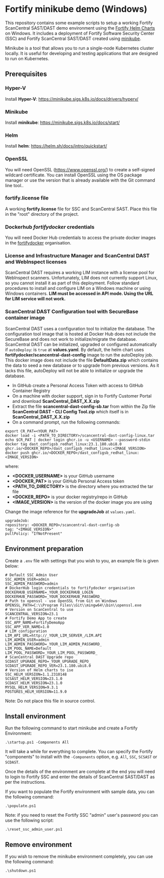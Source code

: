 # Fortify minikube demo (Windows)

This repository contains some example scripts to setup a working Fortify ScanCentral SAST/DAST
demo environment using the [Fortify Helm Charts](https://github.com/fortify/helm3-charts) on Windows. 
It includes a deployment of Fortify Software Security Center (SSC) and Fortify ScanCentral SAST/DAST created using 
[minikube](https://minikube.sigs.k8s.io/docs/). 

Minikube is a tool that allows you to run a single-node Kubernetes cluster locally. It is useful for developing and testing applications that are designed to run on Kubernetes.

## Prerequisites

### Hyper-V

Install **Hyper-V**: https://minikube.sigs.k8s.io/docs/drivers/hyperv/

### Minikube

Install **minikube**: https://minikube.sigs.k8s.io/docs/start/

### Helm

Install **helm**: https://helm.sh/docs/intro/quickstart/

### OpenSSL

You will need OpenSSL (https://www.openssl.org/) to create a self-signed wildcard certificate. You can install OpenSSL 
using the OS package manager or use the version that is already available with the Git command line tool..

### fortify.license file

A working **fortify.license** file for SSC and ScanCentral SAST.
Place this file in the "root" directory of the project.

### Dockerhub ***fortifydocker*** credentials

You will need Docker Hub credentials to access the private docker images in the [fortifydocker](https://hub.docker.com/u/fortifydocker) organisation.

### License and Infrastructure Manager and ScanCentral DAST and WebInspect licenses

ScanCentral DAST requires a working LIM instance with a license pool for WebInspect scanners. Unfortunately, LIM does not currently support Linux, so you cannot install it as part of this deployment.
Follow standard procedures to install and configure LIM on a Windows machine or using Windows containers. **LIM must be accessed in API mode. Using the URL for LIM service will not work.**

### ScanCentral DAST Configuration tool with SecureBase container image

ScanCentral DAST uses a configuration tool to initialize the database. 
The configuration tool image that is hosted at Docker Hub does not include the SecureBase and does not work to initialize/migrate the database.
ScanCentral DAST can be initialized, upgraded or configured automatically if `autoDeploy`: is `true` at **values.yaml**.
By default, the helm chart uses **fortifydocker/scancentral-dast-config** image to run the autoDeploy job.
This docker image does not include the file **DefaultData.zip** which contains the data to seed a new database or to upgrade
from previous versions. As it lacks this file, autoDeploy will not be able to initialize or upgrade the database.

- In GitHub create a Personal Access Token with access to GitHub Container Registry
- On a machine with docker support, sign in to Fortify Customer Portal and download **ScanCentral_DAST_X.X.zip**
- Extract the file **scancentral-dast-config-sb.tar** from within the Zip file **ScanCentral DAST - CLI Config Tool.zip** which itself is in **ScanCentral_DAST_X.X.zip**
- On a command prompt, run the following commands:

```
export CR_PAT=<YOUR_PAT>
docker load -i <PATH_TO_DIRECTORY>/scancentral-dast-config-linux.tar
echo $CR_PAT | docker login ghcr.io -u <USERNAME> --password-stdin
docker tag dast_configsb_redhat_linux:23.1.180.ubi8.0 ghcr.io/<DOCKER_REPO>/dast_configsb_redhat_linux:<IMAGE_VERSION>
docker push ghcr.io/<DOCKER_REPO>/dast_configsb_redhat_linux:<IMAGE_VERSION>
```

where:
- **<DOCKER_USERNAME>** is your GitHub username
- **<DOCKER_PAT>** is your GitHub Personal Access token
- **<PATH_TO_DIRECTORY>** is the directory where you extracted the tar file
- **<DOCKER_REPO>** is your docker registry/repo in GitHub
- **<IMAGE_VERSION>** is the version of the docker image you are using

Change the image reference for the **upgradeJob** at `values.yaml`.

```
upgradeJob:
repository: <DOCKER_REPO>/scancentral-dast-config-sb
tag: "<IMAGE_VERSION>"
pullPolicy: "IfNotPresent"
```

## Environment preparation

Create a `.env` file with settings that you wish to you, an example file is given below:

```aidl
# Default SSC Admin User
SSC_ADMIN_USER=admin
SSC_ADMIN_PASSWORD=admin
# DockerHub login credentials to fortifydocker organisation
DOCKERHUB_USERNAME=_YOUR_DOCKERHUB_LOGIN_
DOCKERHUB_PASSWORD=_YOUR_DOCKERHUB_PASSWORD_
# Path to openssl - use OpenSSL from Git on Windows
OPENSSL_PATH=C:\\Program Files\\Git\\mingw64\\bin\\openssl.exe
# Version on ScanCentral to use
SCANCENTRAL_VERSION=23.1
# Fortify Demo App to create
SSC_APP_NAME=FortifyDemoApp
SSC_APP_VER_NAME=1.0
# LIM configuration
LIM_API_URL=http://_YOUR_LIM_SERVER_/LIM.API
LIM_ADMIN_USER=admin
LIM_ADMIN_PASSWORD=_YOUR_LIM_ADMIN_PASSWORD_
LIM_POOL_NAME=Default
LIM_POOL_PASSWORD=_YOUR_LIM_POOL_PASSWORD_
# ScanCentral DAST Upgrade repo
SCDAST_UPGRADE_REPO=_YOUR_UPGRADE_REPO_
SCDAST_UPGRADE_REPO_VER=23.1.180.ubi8.0
# Version of Helm charts to ise
SSC_HELM_VERSION=1.1.2310148
SCSAST_HELM_VERSION=23.1.0
SCDAST_HELM_VERSION=23.1.0
MYSQL_HELM_VERSION=9.3.1
POSTGRES_HELM_VERSION=11.9.0
```
Note: Do not place this file in source control.

## Install environment

Run the following command to start minikube and create a Fortify Environment:

```aidl
.\startup.ps1 -Components All
```

It will take a while for everything to complete. You can specify the Fortify "components"
to install with the `-Components` option, e.g. `All`, `SSC`, `SCSAST` or `SCDAST`.

Once the details of the environment are complete at the end you will need to login to Fortify
SSC and enter the details of ScanCentral SAST/DAST as per the instructions.

If you want to populate the Fortify environment with sample data, you can the following command:

```aidl
.\populate.ps1
```

Note: if you need to reset the Fortify SSC "admin" user's password you can use the following script:

```aidl
.\reset_ssc_admin_user.ps1
```

## Remove environment

If you wish to remove the minikube environment completely, you can use the following command:

```aidl
.\shutdown.ps1
```
